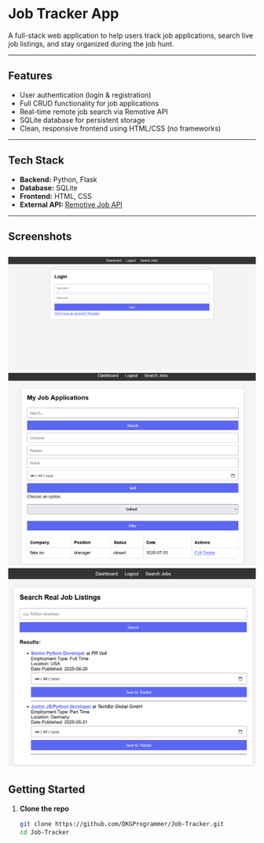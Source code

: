 #  Job Tracker App

A full-stack web application to help users track job applications, search live job listings, and stay organized during the job hunt.

---

##  Features

-  User authentication (login & registration)
-  Full CRUD functionality for job applications
-  Real-time remote job search via Remotive API
-  SQLite database for persistent storage
-  Clean, responsive frontend using HTML/CSS (no frameworks)

---

##  Tech Stack

- **Backend:** Python, Flask
- **Database:** SQLite
- **Frontend:** HTML, CSS
- **External API:** [Remotive Job API](https://remotive.com/api)

---

##  Screenshots

![alt text](image.png)
![alt text](image-1.png)
![alt text](image-2.png)
---

##  Getting Started

1. **Clone the repo**
   ```bash
   git clone https://github.com/DKGProgrammer/Job-Tracker.git
   cd Job-Tracker